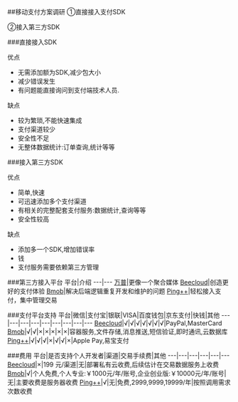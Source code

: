 ##移动支付方案调研
①直接接入支付SDK

②接入第三方SDK

###直接接入SDK

优点

 * 无需添加额为SDK,减少包大小
 * 减少错误发生
 * 有问题能直接询问到支付端技术人员.

缺点

 * 较为繁琐,不能快速集成
 * 支付渠道较少
 * 安全性不足
 * 无整体数据统计:订单查询,统计等等

###接入第三方SDK

优点

 * 简单,快速
 * 可迅速添加多个支付渠道
 * 有相关的完整配套支付服务:数据统计,查询等等
 * 安全性较高

缺点

 * 添加多一个SDK,增加错误率
 * 钱
 * 支付服务需要依赖第三方管理

###第三方接入平台
平台|介绍
---|---
[万普](http://www.waps.cn/)|更像一个聚合媒体
[Beecloud](https://beecloud.cn/?index=1)|创造更好的支付体验
[Bmob](http://www.bmob.cn/)|解决后端逻辑重复开发和维护的问题
[Ping++](https://www.pingxx.com/)|轻松接入支付，集中管理交易


###支付平台支持
平台|微信|支付宝|银联|VISA|百度钱包|京东支付|快钱|其他
---|---|---|---|---|---|---|---|---
[Beecloud](https://beecloud.cn/?index=1)|√|√|√|√|√|√|√|PayPal,MasterCard
[Bmob](http://www.bmob.cn/products)|√|√|×|×|×|×|×|容器服务,文件存储,消息推送,短信验证,即时通讯,云数据库
[Ping++](https://www.pingxx.com/)|√|√|√|×|√|√|×|Apple Pay,易宝支付

###费用
平台|是否支持个人开发者|渠道|交易手续费|其他
---|---|---|---|---|---
[Beecloud](https://beecloud.cn/?index=1)|×|199 元/渠道|无|部署私有云收费,后续估计在交易数据服务上收费
[Bmob](http://www.bmob.cn/products)|√|个人免费,个人专业:￥1000元/年/账号,企业创业版:￥10000元/年/账号|无|主要收费是服务器收费
[Ping++](https://www.pingxx.com/)|√|无|免费,2999,9999,19999/年|按照调用需求次数收费